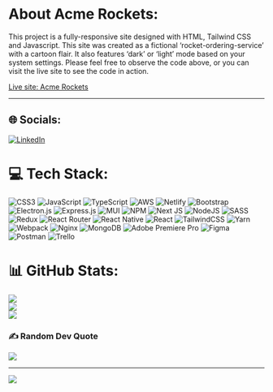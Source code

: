 # About Acme Rockets:
This project is a fully-responsive site designed with HTML, Tailwind CSS and
Javascript. This site was created as a fictional ‘rocket-ordering-service’ with a cartoon
flair. It also features ‘dark’ or ‘light’ mode based on your system settings.
Please feel free to observe the code above, or you can visit the live site to see the code in action.

[Live site: Acme Rockets](https://acme-rockets.netlify.app/)

---------------------------------------------------------------------------------------------



## 🌐 Socials:
[![LinkedIn](https://img.shields.io/badge/LinkedIn-%230077B5.svg?logo=linkedin&logoColor=white)](https://linkedin.com/in/brentharris-webdev) 

# 💻 Tech Stack:
![CSS3](https://img.shields.io/badge/css3-%231572B6.svg?style=flat-square&logo=css3&logoColor=white) ![JavaScript](https://img.shields.io/badge/javascript-%23323330.svg?style=flat-square&logo=javascript&logoColor=%23F7DF1E) ![TypeScript](https://img.shields.io/badge/typescript-%23007ACC.svg?style=flat-square&logo=typescript&logoColor=white) ![AWS](https://img.shields.io/badge/AWS-%23FF9900.svg?style=flat-square&logo=amazon-aws&logoColor=white) ![Netlify](https://img.shields.io/badge/netlify-%23000000.svg?style=flat-square&logo=netlify&logoColor=#00C7B7) ![Bootstrap](https://img.shields.io/badge/bootstrap-%23563D7C.svg?style=flat-square&logo=bootstrap&logoColor=white) ![Electron.js](https://img.shields.io/badge/Electron-191970?style=flat-square&logo=Electron&logoColor=white) ![Express.js](https://img.shields.io/badge/express.js-%23404d59.svg?style=flat-square&logo=express&logoColor=%2361DAFB) ![MUI](https://img.shields.io/badge/MUI-%230081CB.svg?style=flat-square&logo=material-ui&logoColor=white) ![NPM](https://img.shields.io/badge/NPM-%23000000.svg?style=flat-square&logo=npm&logoColor=white) ![Next JS](https://img.shields.io/badge/Next-black?style=flat-square&logo=next.js&logoColor=white) ![NodeJS](https://img.shields.io/badge/node.js-6DA55F?style=flat-square&logo=node.js&logoColor=white) ![SASS](https://img.shields.io/badge/SASS-hotpink.svg?style=flat-square&logo=SASS&logoColor=white) ![Redux](https://img.shields.io/badge/redux-%23593d88.svg?style=flat-square&logo=redux&logoColor=white) ![React Router](https://img.shields.io/badge/React_Router-CA4245?style=flat-square&logo=react-router&logoColor=white) ![React Native](https://img.shields.io/badge/react_native-%2320232a.svg?style=flat-square&logo=react&logoColor=%2361DAFB) ![React](https://img.shields.io/badge/react-%2320232a.svg?style=flat-square&logo=react&logoColor=%2361DAFB) ![TailwindCSS](https://img.shields.io/badge/tailwindcss-%2338B2AC.svg?style=flat-square&logo=tailwind-css&logoColor=white) ![Yarn](https://img.shields.io/badge/yarn-%232C8EBB.svg?style=flat-square&logo=yarn&logoColor=white) ![Webpack](https://img.shields.io/badge/webpack-%238DD6F9.svg?style=flat-square&logo=webpack&logoColor=black) ![Nginx](https://img.shields.io/badge/nginx-%23009639.svg?style=flat-square&logo=nginx&logoColor=white) ![MongoDB](https://img.shields.io/badge/MongoDB-%234ea94b.svg?style=flat-square&logo=mongodb&logoColor=white) ![Adobe Premiere Pro](https://img.shields.io/badge/Adobe%20Premiere%20Pro-9999FF.svg?style=flat-square&logo=Adobe%20Premiere%20Pro&logoColor=white) 	![Figma](https://img.shields.io/badge/figma-%23F24E1E.svg?style=flat-square&logo=figma&logoColor=white) ![Postman](https://img.shields.io/badge/Postman-FF6C37?style=flat-square&logo=postman&logoColor=white) ![Trello](https://img.shields.io/badge/Trello-%23026AA7.svg?style=flat-square&logo=Trello&logoColor=white)
# 📊 GitHub Stats:
![](https://github-readme-stats.vercel.app/api?username=brentaharris&theme=blue-green&hide_border=true&include_all_commits=false&count_private=false)<br/>
![](https://github-readme-streak-stats.herokuapp.com/?user=brentaharris&theme=blue-green&hide_border=true)<br/>
![](https://github-readme-stats.vercel.app/api/top-langs/?username=brentaharris&theme=blue-green&hide_border=true&include_all_commits=false&count_private=false&layout=compact)

### ✍️ Random Dev Quote
![](https://quotes-github-readme.vercel.app/api?type=horizontal&theme=radical)

---
[![](https://visitcount.itsvg.in/api?id=brentaharris&icon=0&color=0)](https://visitcount.itsvg.in)
